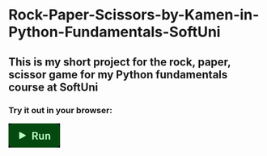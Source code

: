 # Rock-Paper-Scissors-by-Kamen-in-Python-Fundamentals-SoftUni
## This is my short project for the rock, paper, scissor game for my Python fundamentals course at SoftUni

### Try it out in your browser:

[![play button](https://github.com/Kamend1/Rock-Paper-Scissors-by-Kamen-in-Python-Fundamentals-SoftUni/blob/main/Screenshot%202023-10-11%20at%2011-47-01%20Random%20Sentence%20Generator%20Mini%20Project.png)](https://replit.com/@kamendd/Rock-Paper-Scissors#main.py)

